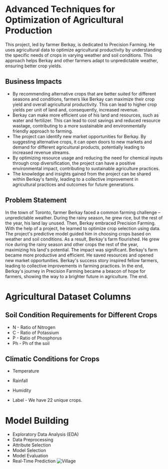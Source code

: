 
# Advanced Techniques for Optimization of Agricultural Production
 This project, led by farmer Berkay, is dedicated to Precision Farming. He uses agricultural data to optimize agricultural productivity by understanding the specific needs of crops in varying weather and soil conditions. This approach helps Berkay and other farmers adapt to unpredictable weather, ensuring better crop yields.
## Business Impacts
* By recommending alternative crops that are better suited for different seasons and conditions, farmers like Berkay can maximize their crop yield and overall agricultural productivity. This can lead to higher crop yields per unit of land and, consequently, increased revenue.
* Berkay can make more efficient use of his land and resources, such as water and fertilizer. This can lead to cost savings and reduced resource wastage, contributing to a more sustainable and environmentally friendly approach to farming.
* The project can identify new market opportunities for Berkay. By suggesting alternative crops, it can open doors to new markets and demand for different agricultural products, potentially leading to increased revenue streams.
* By optimizing resource usage and reducing the need for chemical inputs through crop diversification, the project can have a positive environmental impact, contributing to sustainable agriculture practices.
* The knowledge and insights gained from the project can be shared within Berkay's family, leading to a collective improvement in agricultural practices and outcomes for future generations.



## Problem Statement
 In the town of Toronto, farmer Berkay faced a common farming challenge – unpredictable weather. During the rainy season, he grew rice, but the rest of the year, his land lay unused. Then, Berkay embraced Precision Farming. With the help of a project, he learned to optimize crop selection using data. The project's predictive model guided him in choosing crops based on weather and soil conditions. As a result, Berkay's farm flourished. He grew rice during the rainy season and other crops the rest of the year, maximizing his land's potential. The impact was significant. Berkay's farm became more productive and efficient. He saved resources and opened new market opportunities. Berkay's success story inspired fellow farmers, leading to collective improvements in farming practices. In the end, Berkay's journey in Precision Farming became a beacon of hope for farmers, showing the way to a brighter future in agriculture.
The end.
# Agricultural Dataset Columns
## Soil Condition Requirements for Different Crops
 * N - Ratio of Nitrogen
 * C - Ratio of Potassium 
 * P - Ratio of Phosphorus
 * Ph - Ph of the soil
 ## Climatic Conditions for Crops
 * Temperature 
 * Rainfall
 * Humidity

 * Label - We have 22 unique crops.
# Model Building
* Exploratory Data Analysis (EDA)
* Data Preprocessing
* Attribute Selection
* Model Selection
* Model Evaluation
* Real-Time Prediction
![Village](https://github.com/Berkayerdogantoronto/TheFarmingFortuneTellerBerkay-s-PredictiveOptimization/assets/141277627/c98d7b17-0a2f-4e60-8161-56f05f823eb6)
